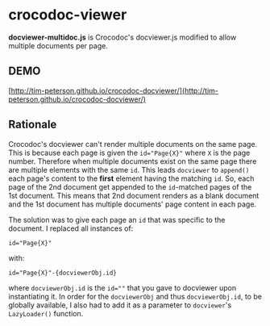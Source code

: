 crocodoc-viewer
===============

**docviewer-multidoc.js** is Crocodoc's docviewer.js modified to allow multiple documents per page.


DEMO
----------------
[http://tim-peterson.github.io/crocodoc-docviewer/](http://tim-peterson.github.io/crocodoc-docviewer/)


Rationale
----------------
Crocodoc's docviewer can't render multiple documents on the same page. This is because each page is given the ```id="Page{X}"``` where ```X``` is the page number. Therefore when multiple documents exist on the same page there are multiple elements with the same ```id```. This leads ```docviewer``` to ```append()``` each page's content to the **first** element having the matching ```id```. So, each page of the 2nd document get appended to the ```id```-matched pages of the 1st document. This means that 2nd document renders as a blank document and the 1st document has multiple documents' page content in each page.

The solution was to give each page an ```id``` that was specific to the document. I replaced all instances of:

	id="Page{X}"

 with: 

	id="Page{X}"-{docviewerObj.id}

where ```docviewerObj.id``` is the ```id=""``` that you gave to docviewer upon instantiating it. In order for the ```docviewerObj``` and thus ```docviewerObj.id```, to be globally available, I also had to add it as a parameter to ```docviewer```'s ```LazyLoader()``` function.


     


